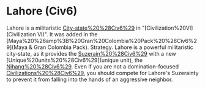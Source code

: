 # Lahore (Civ6)

Lahore is a militaristic [City-state%20%28Civ6%29](city-state) in "[Civilization%20VI](Civilization VI)". It was added in the [Maya%20%26amp%3B%20Gran%20Colombia%20Pack%20%28Civ6%29](Maya &amp; Gran Colombia Pack).
Strategy.
Lahore is a powerful militaristic city-state, as it provides the [Suzerain%20%28Civ6%29](Suzerain) with a new [Unique%20units%20%28Civ6%29](unique unit), the [Nihang%20%28Civ6%29](Nihang). Even if you are not a domination-focused [Civilizations%20%28Civ6%29](civilization), you should compete for Lahore's Suzerainty to prevent it from falling into the hands of an aggressive neighbor.